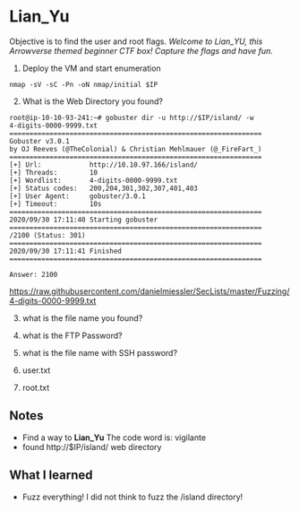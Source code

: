 # Lian_Yu

Objective is to find the user and root flags.
*Welcome to Lian_YU, this Arrowverse themed beginner CTF box! Capture the flags
and have fun.*

1. Deploy the VM and start enumeration
```
nmap -sV -sC -Pn -oN nmap/initial $IP
```

2. What is the Web Directory you found?
```
root@ip-10-10-93-241:~# gobuster dir -u http://$IP/island/ -w
4-digits-0000-9999.txt
===============================================================
Gobuster v3.0.1
by OJ Reeves (@TheColonial) & Christian Mehlmauer (@_FireFart_)
===============================================================
[+] Url:            http://10.10.97.166/island/
[+] Threads:        10
[+] Wordlist:       4-digits-0000-9999.txt
[+] Status codes:   200,204,301,302,307,401,403
[+] User Agent:     gobuster/3.0.1
[+] Timeout:        10s
===============================================================
2020/09/30 17:11:40 Starting gobuster
===============================================================
/2100 (Status: 301)
===============================================================
2020/09/30 17:11:41 Finished
===============================================================
```


```
Answer: 2100
```

https://raw.githubusercontent.com/danielmiessler/SecLists/master/Fuzzing/4-digits-0000-9999.txt

3. what is the file name you found?

4. what is the FTP Password?


5. what is the file name with SSH password?


6. user.txt

7. root.txt


## Notes

- Find a way to **Lian_Yu** The code word is: vigilante
- found http://$IP/island/ web directory

## What I learned
- Fuzz everything! I did not think to fuzz the /island directory!
